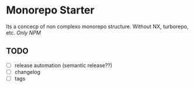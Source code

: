 # Monorepo Starter

Its a concecp of non complexo monorepo structure.
Without NX, turborepo, etc. *Only NPM*

## TODO

 - [ ] release automation (semantic release??)
 - [ ] changelog
 - [ ] tags

